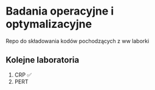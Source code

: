 # Badania operacyjne i optymalizacyjne
Repo do składowania kodów pochodzących z ww laborki

## Kolejne laboratoria
1. CRP ✅
2. PERT 
